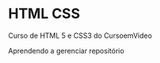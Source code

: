 # HTML CSS
 Curso de HTML 5 e CSS3 do CursoemVideo
 
 Aprendendo a gerenciar repositório
 <a href=" https://kiwill1.github.io/HTML-CSS/EXERCICIOS/desafio android/index.html">